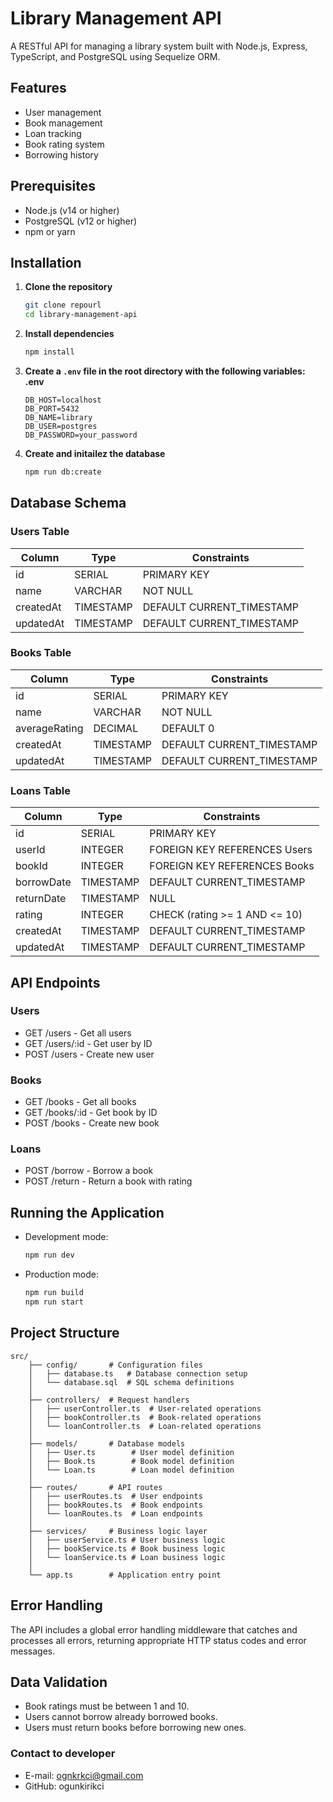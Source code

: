 # Library Management API

A RESTful API for managing a library system built with Node.js, Express, TypeScript, and PostgreSQL using Sequelize ORM.

## Features

- User management
- Book management
- Loan tracking
- Book rating system
- Borrowing history

## Prerequisites

- Node.js (v14 or higher)
- PostgreSQL (v12 or higher)
- npm or yarn

## Installation

1. **Clone the repository**
   ```bash
   git clone repourl
   cd library-management-api
2. **Install dependencies**
    ```bash
    npm install
3. **Create a `.env` file in the root directory with the following variables: .env**
    ```PORT=3000
    DB_HOST=localhost
    DB_PORT=5432
    DB_NAME=library
    DB_USER=postgres
    DB_PASSWORD=your_password
4. **Create and initailez the database**
    ```bash
    npm run db:create

## Database Schema

### Users Table
| Column    | Type      | Constraints                  |
|-----------|-----------|------------------------------|
| id        | SERIAL    | PRIMARY KEY                  |
| name      | VARCHAR   | NOT NULL                     |
| createdAt | TIMESTAMP | DEFAULT CURRENT_TIMESTAMP    |
| updatedAt | TIMESTAMP | DEFAULT CURRENT_TIMESTAMP    |

### Books Table
| Column        | Type      | Constraints                  |
|---------------|-----------|------------------------------|
| id            | SERIAL    | PRIMARY KEY                  |
| name          | VARCHAR   | NOT NULL                     |
| averageRating | DECIMAL   | DEFAULT 0                    |
| createdAt     | TIMESTAMP | DEFAULT CURRENT_TIMESTAMP    |
| updatedAt     | TIMESTAMP | DEFAULT CURRENT_TIMESTAMP    |

### Loans Table
| Column     | Type      | Constraints                  |
|------------|-----------|------------------------------|
| id         | SERIAL    | PRIMARY KEY                  |
| userId     | INTEGER   | FOREIGN KEY REFERENCES Users |
| bookId     | INTEGER   | FOREIGN KEY REFERENCES Books |
| borrowDate | TIMESTAMP | DEFAULT CURRENT_TIMESTAMP    |
| returnDate | TIMESTAMP | NULL                         |
| rating     | INTEGER   | CHECK (rating >= 1 AND <= 10)|
| createdAt  | TIMESTAMP | DEFAULT CURRENT_TIMESTAMP    |
| updatedAt  | TIMESTAMP | DEFAULT CURRENT_TIMESTAMP    |

## API Endpoints
### Users
* GET /users - Get all users
* GET /users/:id - Get user by ID
* POST /users - Create new user
### Books
* GET /books - Get all books
* GET /books/:id - Get book by ID
* POST /books - Create new book
### Loans
* POST /borrow - Borrow a book
* POST /return - Return a book with rating

## Running the Application
- Development mode:
    ```bash
    npm run dev

- Production mode:
    ```bash
    npm run build
    npm run start

## Project Structure
    src/
        ├── config/       # Configuration files
        │   ├── database.ts   # Database connection setup
        │   └── database.sql  # SQL schema definitions
        │
        ├── controllers/  # Request handlers
        │   ├── userController.ts  # User-related operations
        │   ├── bookController.ts  # Book-related operations
        │   └── loanController.ts  # Loan-related operations
        │
        ├── models/       # Database models
        │   ├── User.ts        # User model definition
        │   ├── Book.ts        # Book model definition
        │   └── Loan.ts        # Loan model definition
        │
        ├── routes/       # API routes
        │   ├── userRoutes.ts  # User endpoints
        │   ├── bookRoutes.ts  # Book endpoints
        │   └── loanRoutes.ts  # Loan endpoints
        │
        ├── services/     # Business logic layer
        │   ├── userService.ts # User business logic
        │   ├── bookService.ts # Book business logic
        │   └── loanService.ts # Loan business logic
        │
        └── app.ts        # Application entry point

## Error Handling
The API includes a global error handling middleware that catches and processes all errors, returning appropriate HTTP status codes and error messages.

## Data Validation
* Book ratings must be between 1 and 10.
* Users cannot borrow already borrowed books.
* Users must return books before borrowing new ones.

### Contact to developer
- E-mail: ognkrkci@gmail.com
- GitHub: ogunkirikci